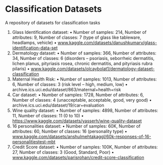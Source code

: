 # Classification Datasets
A repository of datasets for classification tasks

1. Glass Identification dataset:
• Number of samples: 214, Number of attributes: 9, Number of classes: 7 (type of
glass like tableware, headlamps, vehicle)
• www.kaggle.com/datasets/danushkumarv/glass-identification-data-set
2. Dermatology dataset:
• Number of samples: 366, Number of attributes: 34, Number of classes: 6 (disorders
– psoriasis, seborrheic dermatitis, lichen planus, pityriasis rosea, chronic dermatitis,
and pityriasis rubra pilaris)
• www.kaggle.com/datasets/olcaybolat1/dermatology-dataset-classification
3. Maternal Health Risk:
• Number of samples: 1013, Number of attributes: 6, Number of classes: 3 (risk level
– high, medium, low)
• archive.ics.uci.edu/dataset/863/maternal+health+risk
4. Car dataset:
• Number of samples: 1728, Number of attributes: 6, Number of classes: 4 (unacceptable, acceptable, good, very good)
• archive.ics.uci.edu/dataset/19/car+evaluation
5. Wine quality dataset:
• Number of samples: 4898, Number of attributes: 11, Number of classes: 11 (0 to 10)
• https://www.kaggle.com/datasets/yasserh/wine-quality-dataset
6. 16 personalities dataset:
• Number of samples: 60K, Number of attributes: 60, Number of classes: 16 (personality type)
• www.kaggle.com/datasets/anshulmehtakaggl/60k-responses-of-16-personalitiestest-mbt
7. Credit Score dataset:
• Number of samples: 100K, Number of attributes: 27, Number of classes: 3 (Good,
Standard, Poor)
• www.kaggle.com/datasets/parisrohan/credit-score-classification
